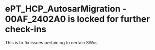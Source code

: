 # ePT_HCP_AutosarMigration - 00AF_2402A0 is locked for further check-ins 
This is to fix issues pertaining to certain SWcs
